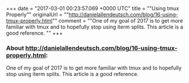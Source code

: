 +++
date = "2017-03-01 00:23:57.069 +0000 UTC"
title = ""Using tmux Properly""
originalUrl = ""http://danielallendeutsch.com/blog/16-using-tmux-properly.html""
comment = ""One of my goal of 2017 is to get more familiar with tmux and to hopefully stop using iterm splits. This article is a good reference. ""
+++

### About http://danielallendeutsch.com/blog/16-using-tmux-properly.html:

One of my goal of 2017 is to get more familiar with tmux and to hopefully stop using iterm splits. This article is a good reference. 
